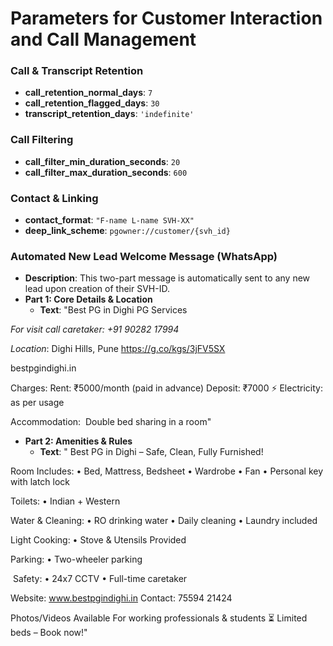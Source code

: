 # Parameters for Customer Interaction and Call Management

### Call & Transcript Retention
- **call_retention_normal_days**: `7`
- **call_retention_flagged_days**: `30`
- **transcript_retention_days**: `'indefinite'`

### Call Filtering
- **call_filter_min_duration_seconds**: `20`
- **call_filter_max_duration_seconds**: `600`

### Contact & Linking
- **contact_format**: `"F-name L-name SVH-XX"`
- **deep_link_scheme**: `pgowner://customer/{svh_id}`

### Automated New Lead Welcome Message (WhatsApp)
- **Description**: This two-part message is automatically sent to any new lead upon creation of their SVH-ID.
- **Part 1: Core Details & Location**
    - **Text**: "Best PG in Dighi PG Services

*For visit call caretaker: +91 90282 17994*

*Location*: Dighi Hills, Pune
https://g.co/kgs/3jFV5SX

bestpgindighi.in

Charges:
 Rent: ₹5000/month (paid in advance)
 Deposit: ₹7000
⚡ Electricity: as per usage

Accommodation:
️ Double bed sharing in a room"
- **Part 2: Amenities & Rules**
    - **Text**: "️ Best PG in Dighi – Safe, Clean, Fully Furnished!

 Room Includes:
• Bed, Mattress, Bedsheet
• Wardrobe
• Fan
• Personal key with latch lock

 Toilets:
• Indian + Western

 Water & Cleaning:
• RO drinking water
• Daily cleaning
• Laundry included

 Light Cooking:
• Stove & Utensils Provided

 Parking:
• Two-wheeler parking

️ Safety:
• 24x7 CCTV
• Full-time caretaker

 Website: www.bestpgindighi.in
 Contact: 75594 21424

 Photos/Videos Available
 For working professionals & students
⏳ Limited beds – Book now!"